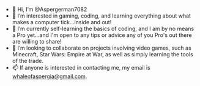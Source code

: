 - 👋 Hi, I’m @Aspergerman7082
- 👀 I’m interested in gaming, coding, and learning everything about what makes a computer tick...inside and out!
- 🌱 I’m currently self-learning the basics of coding, and I am by no means a Pro yet...and I'm open to any tips or
     advice any of you Pro's out there are willing to share!
- 💞️ I’m looking to collaborate on projects involving video games, such as Minecraft, Star Wars: Empire at War, as
     well as simply learning the tools of the trade.
- 📫 If anyone is interested in contacting me, my email is whaleofaspergia@gmail.com.
